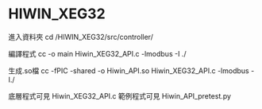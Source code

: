 # HIWIN_XEG32


進入資料夾
cd /HIWIN_XEG32/src/controller/

編譯程式
cc -o main Hiwin_XEG32_API.c -lmodbus -I ./

生成.so檔
cc -fPIC -shared -o Hiwin_API.so Hiwin_XEG32_API.c -lmodbus -I./



底層程式可見 Hiwin_XEG32_API.c
範例程式可見 Hiwin_API_pretest.py
